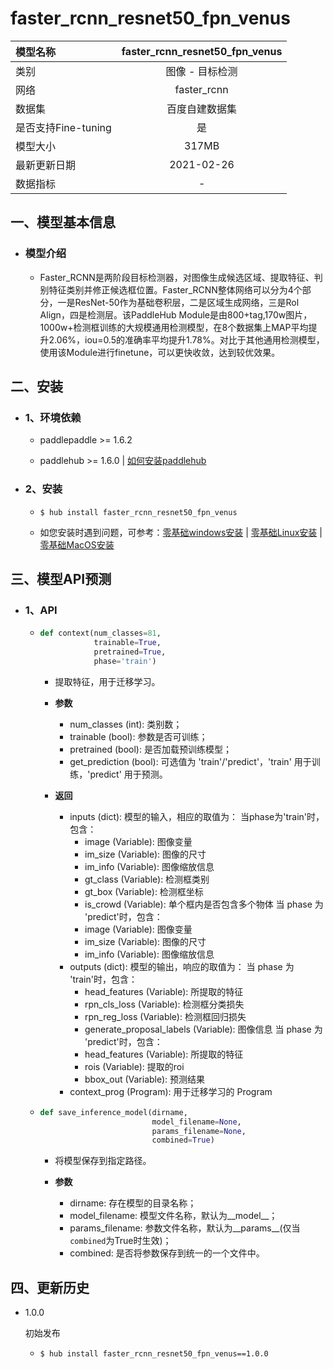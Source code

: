 # faster_rcnn_resnet50_fpn_venus

|模型名称|faster_rcnn_resnet50_fpn_venus|
| :--- | :---: |
|类别|图像 - 目标检测|
|网络|faster_rcnn|
|数据集|百度自建数据集|
|是否支持Fine-tuning|是|
|模型大小|317MB|
|最新更新日期|2021-02-26|
|数据指标|-|


## 一、模型基本信息

- ### 模型介绍

  - Faster_RCNN是两阶段目标检测器，对图像生成候选区域、提取特征、判别特征类别并修正候选框位置。Faster_RCNN整体网络可以分为4个部分，一是ResNet-50作为基础卷积层，二是区域生成网络，三是Rol Align，四是检测层。该PaddleHub Module是由800+tag,170w图片，1000w+检测框训练的大规模通用检测模型，在8个数据集上MAP平均提升2.06%，iou=0.5的准确率平均提升1.78%。对比于其他通用检测模型，使用该Module进行finetune，可以更快收敛，达到较优效果。


## 二、安装

- ### 1、环境依赖  

  - paddlepaddle >= 1.6.2  

  - paddlehub >= 1.6.0  | [如何安装paddlehub](../../../../docs/docs_ch/get_start/installation.rst)  

- ### 2、安装

  - ```shell
    $ hub install faster_rcnn_resnet50_fpn_venus
    ```
  - 如您安装时遇到问题，可参考：[零基础windows安装](../../../../docs/docs_ch/get_start/windows_quickstart.md)
 | [零基础Linux安装](../../../../docs/docs_ch/get_start/linux_quickstart.md) | [零基础MacOS安装](../../../../docs/docs_ch/get_start/mac_quickstart.md)

## 三、模型API预测

- ### 1、API

  - ```python
    def context(num_classes=81,
                trainable=True,
                pretrained=True,
                phase='train')
    ```

    - 提取特征，用于迁移学习。

    - **参数**
      - num\_classes (int): 类别数；<br/>
      - trainable (bool): 参数是否可训练；<br/>
      - pretrained (bool): 是否加载预训练模型；<br/>
      - get\_prediction (bool): 可选值为 'train'/'predict'，'train' 用于训练，'predict' 用于预测。

    - **返回**
      - inputs (dict): 模型的输入，相应的取值为：
        当phase为'train'时，包含：
          - image (Variable): 图像变量
          - im\_size (Variable): 图像的尺寸
          - im\_info (Variable): 图像缩放信息
          - gt\_class (Variable): 检测框类别
          - gt\_box (Variable): 检测框坐标
          - is\_crowd (Variable): 单个框内是否包含多个物体
        当 phase 为 'predict'时，包含：
          - image (Variable): 图像变量
          - im\_size (Variable): 图像的尺寸
          - im\_info (Variable): 图像缩放信息
      - outputs (dict): 模型的输出，响应的取值为：
        当 phase 为 'train'时，包含：
          - head_features (Variable): 所提取的特征
          - rpn\_cls\_loss (Variable): 检测框分类损失
          - rpn\_reg\_loss (Variable): 检测框回归损失
          - generate\_proposal\_labels (Variable): 图像信息
        当 phase 为 'predict'时，包含：
          - head_features (Variable): 所提取的特征
          - rois (Variable): 提取的roi
          - bbox\_out (Variable): 预测结果
      - context\_prog (Program): 用于迁移学习的 Program

  - ```python
    def save_inference_model(dirname,
                             model_filename=None,
                             params_filename=None,
                             combined=True)
    ```
    - 将模型保存到指定路径。

    - **参数**

      - dirname: 存在模型的目录名称； <br/>
      - model\_filename: 模型文件名称，默认为\_\_model\_\_； <br/>
      - params\_filename: 参数文件名称，默认为\_\_params\_\_(仅当`combined`为True时生效)；<br/>
      - combined: 是否将参数保存到统一的一个文件中。




## 四、更新历史

* 1.0.0

  初始发布
  - ```shell
    $ hub install faster_rcnn_resnet50_fpn_venus==1.0.0
    ```
